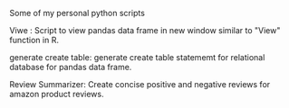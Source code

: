 Some of my personal python scripts

Viwe : Script to view pandas data frame in new window similar to "View" function in R.

generate create table: generate create table statememt for relational database for pandas data frame.

Review Summarizer: Create concise positive and negative reviews for amazon product reviews.
